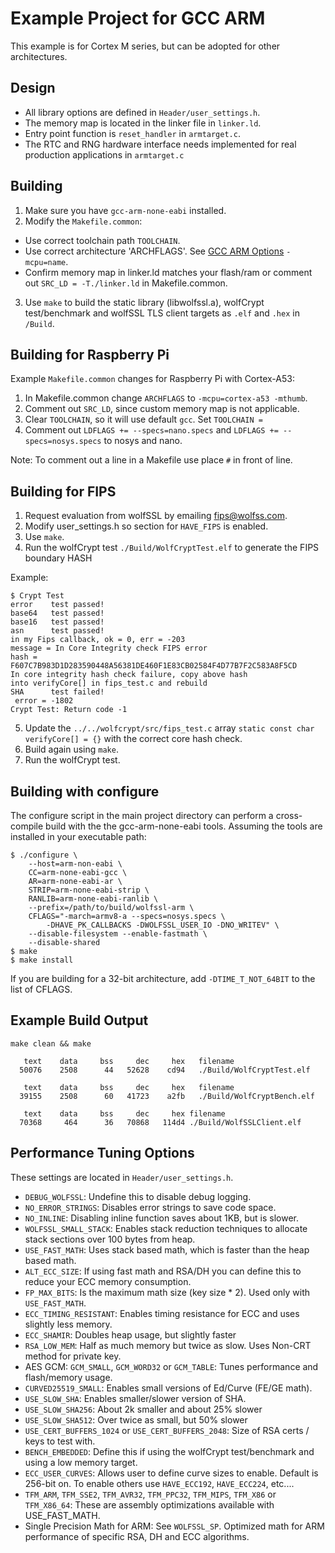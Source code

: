 # Example Project for GCC ARM

This example is for Cortex M series, but can be adopted for other architectures.

## Design

* All library options are defined in `Header/user_settings.h`.
* The memory map is located in the linker file in `linker.ld`.
* Entry point function is `reset_handler` in `armtarget.c`.
* The RTC and RNG hardware interface needs implemented for real production applications in `armtarget.c`

## Building

1. Make sure you have `gcc-arm-none-eabi` installed.
2. Modify the `Makefile.common`:
  * Use correct toolchain path `TOOLCHAIN`.
  * Use correct architecture 'ARCHFLAGS'. See [GCC ARM Options](https://gcc.gnu.org/onlinedocs/gcc-4.7.3/gcc/ARM-Options.html) `-mcpu=name`.
  * Confirm memory map in linker.ld matches your flash/ram or comment out `SRC_LD = -T./linker.ld` in Makefile.common.
3. Use `make` to build the static library (libwolfssl.a), wolfCrypt test/benchmark and wolfSSL TLS client targets as `.elf` and `.hex` in `/Build`.


## Building for Raspberry Pi

Example `Makefile.common` changes for Raspberry Pi with Cortex-A53:

1. In Makefile.common change `ARCHFLAGS` to `-mcpu=cortex-a53 -mthumb`.
2. Comment out `SRC_LD`, since custom memory map is not applicable.
3. Clear `TOOLCHAIN`, so it will use default `gcc`. Set `TOOLCHAIN = `
4. Comment out `LDFLAGS += --specs=nano.specs` and `LDFLAGS += --specs=nosys.specs` to nosys and nano.

Note: To comment out a line in a Makefile use place `#` in front of line.

## Building for FIPS

1. Request evaluation from wolfSSL by emailing fips@wolfss.com.
2. Modify user_settings.h so section for `HAVE_FIPS` is enabled.
3. Use `make`.
4. Run the wolfCrypt test `./Build/WolfCryptTest.elf` to generate the FIPS boundary HASH

Example:

```
$ Crypt Test
error    test passed!
base64   test passed!
base16   test passed!
asn      test passed!
in my Fips callback, ok = 0, err = -203
message = In Core Integrity check FIPS error
hash = F607C7B983D1D283590448A56381DE460F1E83CB02584F4D77B7F2C583A8F5CD
In core integrity hash check failure, copy above hash
into verifyCore[] in fips_test.c and rebuild
SHA      test failed!
 error = -1802
Crypt Test: Return code -1
```

5. Update the `../../wolfcrypt/src/fips_test.c` array `static const char verifyCore[] = {}` with the correct core hash check.
6. Build again using `make`.
7. Run the wolfCrypt test.

## Building with configure

The configure script in the main project directory can perform a cross-compile
build with the the gcc-arm-none-eabi tools. Assuming the tools are installed in
your executable path:

```
$ ./configure \
    --host=arm-non-eabi \
    CC=arm-none-eabi-gcc \
    AR=arm-none-eabi-ar \
    STRIP=arm-none-eabi-strip \
    RANLIB=arm-none-eabi-ranlib \
    --prefix=/path/to/build/wolfssl-arm \
    CFLAGS="-march=armv8-a --specs=nosys.specs \
        -DHAVE_PK_CALLBACKS -DWOLFSSL_USER_IO -DNO_WRITEV" \
    --disable-filesystem --enable-fastmath \
    --disable-shared
$ make
$ make install
```

If you are building for a 32-bit architecture, add `-DTIME_T_NOT_64BIT` to the
list of CFLAGS.

## Example Build Output

```
make clean && make

   text    data     bss     dec     hex   filename
  50076    2508      44   52628    cd94   ./Build/WolfCryptTest.elf

   text    data     bss     dec     hex   filename
  39155    2508      60   41723    a2fb   ./Build/WolfCryptBench.elf

   text    data     bss     dec     hex filename
  70368     464      36   70868   114d4 ./Build/WolfSSLClient.elf
```

## Performance Tuning Options

These settings are located in `Header/user_settings.h`.

* `DEBUG_WOLFSSL`: Undefine this to disable debug logging.
* `NO_ERROR_STRINGS`: Disables error strings to save code space.
* `NO_INLINE`: Disabling inline function saves about 1KB, but is slower.
* `WOLFSSL_SMALL_STACK`: Enables stack reduction techniques to allocate stack sections over 100 bytes from heap.
* `USE_FAST_MATH`: Uses stack based math, which is faster than the heap based math.
* `ALT_ECC_SIZE`: If using fast math and RSA/DH you can define this to reduce your ECC memory consumption.
* `FP_MAX_BITS`: Is the maximum math size (key size * 2). Used only with `USE_FAST_MATH`.
* `ECC_TIMING_RESISTANT`: Enables timing resistance for ECC and uses slightly less memory.
* `ECC_SHAMIR`: Doubles heap usage, but slightly faster
* `RSA_LOW_MEM`: Half as much memory but twice as slow. Uses Non-CRT method for private key.
* AES GCM: `GCM_SMALL`, `GCM_WORD32` or `GCM_TABLE`: Tunes performance and flash/memory usage.
* `CURVED25519_SMALL`: Enables small versions of Ed/Curve (FE/GE math).
* `USE_SLOW_SHA`: Enables smaller/slower version of SHA.
* `USE_SLOW_SHA256`: About 2k smaller and about 25% slower
* `USE_SLOW_SHA512`: Over twice as small, but 50% slower
* `USE_CERT_BUFFERS_1024` or `USE_CERT_BUFFERS_2048`: Size of RSA certs / keys to test with. 
* `BENCH_EMBEDDED`: Define this if using the wolfCrypt test/benchmark and using a low memory target.
* `ECC_USER_CURVES`: Allows user to define curve sizes to enable. Default is 256-bit on. To enable others use `HAVE_ECC192`, `HAVE_ECC224`, etc....
* `TFM_ARM`, `TFM_SSE2`, `TFM_AVR32`, `TFM_PPC32`, `TFM_MIPS`, `TFM_X86` or `TFM_X86_64`: These are assembly optimizations available with USE_FAST_MATH.
* Single Precision Math for ARM: See `WOLFSSL_SP`. Optimized math for ARM performance of specific RSA, DH and ECC algorithms.
